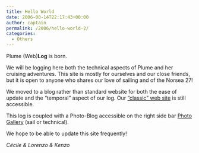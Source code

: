 ```yaml
---
title: Hello World
date: 2006-08-14T22:17:43+00:00
author: captain
permalink: /2006/hello-world-2/
categories:
  - Others
---
```

Plume (Web)**Log** is born.

We will be logging here both the technical aspects of Plume and her cruising
adventures. This site is mostly for ourselves and our close friends, but it is
open to anyone who shares our love of sailing and of the Norsea 27!

We moved to a blog rather than standard website for both the ease of update and
the &#8220;temporal&#8221; aspect of our log. Our
[&#8220;classic&#8221; web site](http://plume.flupes.org) is still accessible.

This log is coupled with a Photo-Blog accessible on the right side bar
[Photo Gallery](http://plume.flupes.org/gallery) (sail or technical).

We hope to be able to update this site frequently!

_Cécile & Lorenzo & Kenzo_
